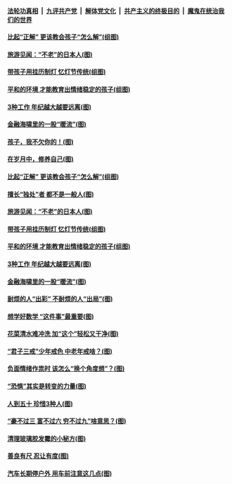 

####  [法轮功真相](../../../../basic/blob/master/README.md?t=02270031) &nbsp;|&nbsp; [九评共产党](../../../../9ping.md/blob/master/README.md?t=02270031) &nbsp;|&nbsp; [解体党文化](../../../../jtdwh.md/blob/master/README.md?t=02270031)  &nbsp;|&nbsp; [共产主义的终极目的](../../../../gczydzjmd.md/blob/master/README.md?t=02270031) &nbsp;|&nbsp; [魔鬼在统治我们的世界](../../../../mgztzwmdsj.md/blob/master/README.md?t=02270031) 

#### [比起“正解” 更该教会孩子“怎么解”(组图)](../pages/p8/963831.md?t=02270031) 

#### [旅游见闻：“不老”的日本人(图)](../pages/p8/963524.md?t=02270031) 

#### [带孩子用挂历制灯 忆灯节传统(组图)](../pages/p8/963724.md?t=02270031) 

#### [平和的环境 才能教育出情绪稳定的孩子(组图)](../pages/p8/963710.md?t=02270031) 

#### [3种工作 年纪越大越要远离(图)](../pages/p8/963700.md?t=02270031) 

#### [金融海啸里的一股“暖流”(图)](../pages/p8/963660.md?t=02270031) 

#### [孩子，我不欠你的！(图)](../pages/p8/963758.md?t=02270031) 

#### [在岁月中，修养自己(图)](../pages/p8/963738.md?t=02270031) 

#### [比起“正解” 更该教会孩子“怎么解”(组图)](../pages/p8/963831.md?t=02270031) 

#### [擅长“独处”者 都不是一般人(图)](../pages/p8/963821.md?t=02270031) 

#### [旅游见闻：“不老”的日本人(图)](../pages/p8/963524.md?t=02270031) 

#### [带孩子用挂历制灯 忆灯节传统(组图)](../pages/p8/963724.md?t=02270031) 

#### [平和的环境 才能教育出情绪稳定的孩子(组图)](../pages/p8/963710.md?t=02270031) 

#### [3种工作 年纪越大越要远离(图)](../pages/p8/963700.md?t=02270031) 

#### [金融海啸里的一股“暖流”(图)](../pages/p8/963660.md?t=02270031) 

#### [耐烦的人“出彩” 不耐烦的人“出局”(图)](../pages/p8/963508.md?t=02270031) 

#### [想学好数学 “这件事”最重要(图)](../pages/p8/963588.md?t=02270031) 

#### [花菜清水难冲洗 加“这个”轻松又干净(图)](../pages/p8/963571.md?t=02270031) 

#### [“君子三戒”少年戒色 中老年戒啥？(图)](../pages/p8/963570.md?t=02270031) 

#### [负面情绪作祟时 该怎么“换个角度想”？(图)](../pages/p8/963496.md?t=02270031) 

#### [“恐惧”其实是转变的力量(图)](../pages/p8/963495.md?t=02270031) 

#### [人到五十 珍惜3种人(图)](../pages/p8/963468.md?t=02270031) 

#### [“豪不过三 富不过六 穷不过九”啥意思？(图)](../pages/p8/963457.md?t=02270031) 

#### [清理玻璃胶发霉的小秘方(图)](../pages/p8/963266.md?t=02270031) 

#### [善良有尺 忍让有度(图)](../pages/p8/962966.md?t=02270031) 

#### [汽车长期停户外 用车前注意这几点(图)](../pages/p8/963354.md?t=02270031) 

